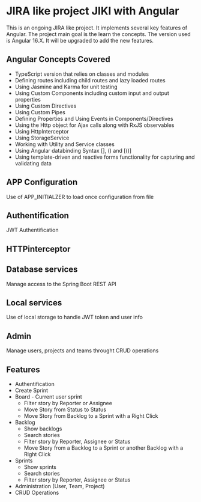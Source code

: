
# JIRA like project JIKI with Angular
This is an ongoing JIRA like project. It implements several key features of Angular.
The project main goal is the learn the concepts. 
The version used is Angular 16.X. It will be upgraded to add the new features.     
 

## Angular Concepts Covered
* TypeScript version that relies on classes and modules
* Defining routes including child routes and lazy loaded routes
* Using Jasmine and Karma for unit testing
* Using Custom Components including custom input and output properties
* Using Custom Directives
* Using Custom Pipes
* Defining Properties and Using Events in Components/Directives
* Using the Http object for Ajax calls along with RxJS observables
* Using HttpInterceptor
* Using StorageService
* Working with Utility and Service classes
* Using Angular databinding Syntax [], () and [()]
* Using template-driven and reactive forms functionality for capturing and validating data

## APP Configuration
Use of APP_INITIALZER to load once configuration from file
## Authentification
JWT Authentification

## HTTPinterceptor

## Database services
Manage access to the Spring Boot REST API

## Local services
Use of local storage to handle JWT token and user info
## Admin
Manage users, projects and teams throught CRUD operations
## Features
* Authentification
* Create Sprint
* Board - Current user sprint
    * Filter story by Reporter or Assignee 
    * Move Story from Status to Status
    * Move Story from Backlog to a Sprint with a Right Click
* Backlog
    * Show backlogs
    * Search stories
    * Filter story by Reporter, Assignee or Status
    * Move Story from a Backlog to a Sprint or another Backlog with a Right Click
* Sprints
    * Show sprints
    * Search stories
    * Filter story by Reporter, Assignee or Status
* Administration (User, Team, Project)
* CRUD Operations
